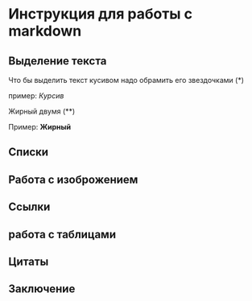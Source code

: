 # Инструкция для работы с markdown

## Выделение текста

Что бы выделить текст кусивом надо обрамить его звездочками (*)

 пример: *Курсив* 

 Жирный двумя (**)

Пример: **Жирный**


## Списки

## Работа с изоброжением 

## Ссылки

## работа с таблицами

## Цитаты

## Заключение